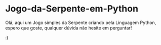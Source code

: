 # Jogo-da-Serpente-em-Python
Olá, aqui um Jogo simples da Serpente criando pela Linguagem Python, espero que goste, qualquer dúvida não hesite em perguntar!

:)

